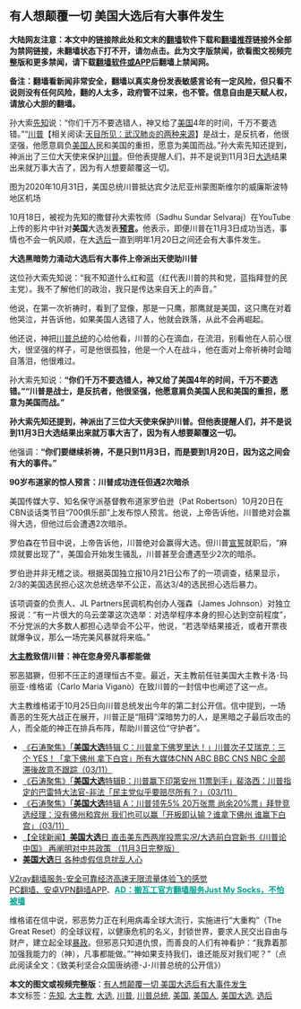  <h2>有人想颠覆一切 美国大选后有大事件发生</h2> <p class="notice"><b>大陆网友注意：本文中的链接除此处和文末的<a href="https://github.com/bannedbook/fanqiang" >翻墙</a>软件下载和<a href="https://github.com/killgcd/justmysocks/blob/master/README.md">翻墙推荐</a>链接外全部为禁网链接，未翻墙状态下打不开，请勿点击。此为文字版禁闻，欲看图文视频完整版和更多禁闻，请下载<a href="https://github.com/bannedbook/fanqiang">翻墙软件或APP</a>后翻墙上禁闻网。</p><p>备注：翻墙看新闻非常安全，翻墙以真实身份发表敏感言论有一定风险，但只看不说则没有任何风险，翻的人太多，政府管不过来，也不管。信息自由是天赋人权，请放心大胆的翻墙。</b></p>  <div class="entry"> <p id="summary">孙大索<a href="https://www.bannedbook.org/bnews/tag/%e5%85%88%e7%9f%a5/" class="st_tag internal_tag" rel="tag" title="标签 先知 下的日志">先知</a>说：“你们千万不要选错人，神又给了<a href="https://www.bannedbook.org/bnews/tag/%e7%be%8e%e5%9b%bd/" class="st_tag internal_tag" rel="tag" title="标签 美国 下的日志">美国</a>4年的时间，千万不要选错。”“<span class='wp_keywordlink'><a href="https://www.bannedbook.org/bnews/comments/20200816/1381118.html" title="天目所见：川普将再赢总统大选 共和党掌参众两院" target="_blank">川普</a></span>【相关阅读:<a href='https://www.bannedbook.org/bnews/comments/20200816/1381123.html' target='_blank'>天目所见：武汉肺炎的两种来源</a>】是战士，是反抗者，他很坚强，他愿意肩负<a href="https://www.bannedbook.org/bnews/tag/%E7%BE%8E%E5%9B%BD%E4%BA%BA/" class="st_tag internal_tag" rel="tag" title="标签 美国人 下的日志">美国人</a>民和美国的重担，愿意为美国而战。”孙大索先知还提到，神派出了三位大天使来保护<a href="https://www.bannedbook.org/bnews/tag/%e5%b7%9d%e6%99%ae/" class="st_tag internal_tag" rel="tag" title="标签 川普 下的日志">川普</a>。但他表提醒人们，并不是说到11月3日<a href="https://www.bannedbook.org/bnews/tag/%e5%a4%a7%e9%80%89/" class="st_tag internal_tag" rel="tag" title="标签 大选 下的日志">大选</a>结果出来就万事大吉了，因为有人想要颠覆这一切。</p> <p id="conimg"></p> <p>图为2020年10月31日，美国总统川普抵达宾夕法尼亚州蒙图斯维尔的威廉斯波特地区机场</p> <p>10月18日，被视为先知的撒督孙大索牧师（Sadhu Sundar Selvaraj）在YouTube上传的影片中针对<strong>美国</strong>大选发表<strong><span class='wp_keywordlink'><a href="https://www.bannedbook.org/forum5/" title="预言玄学禁书下载" rel="nofollow">预言</a></span>。</strong>他表示，即便川普在11月3日成功当选，事情也不会一帆风顺，在大<a href="https://www.bannedbook.org/bnews/tag/%E9%80%89%E5%90%8E/" class="st_tag internal_tag" rel="tag" title="标签 选后 下的日志">选后</a>一直到明年1月20日之间还会有大事件发生。</p> <p><strong>大选黑暗势力涌动大选后有大事件上帝派出天使助川普</strong></p>  <p>这位孙大索先知说：“我不知道什么红和蓝（红代表川普的共和党，蓝指拜登的民主党）。我不了解他们的政治，我只是传达来自天上的声音。”</p> <p>他说，在第一次祈祷时，看到了显像，那是一只鹰，那鹰就是美国，这只鹰在对着他哭泣，并告诉他，如果美国人选错了人，他就会跌落，从此不会再崛起。</p> <p>他还说，神把<a href="https://www.bannedbook.org/bnews/tag/%E5%B7%9D%E6%99%AE%E6%80%BB%E7%BB%9F/" class="st_tag internal_tag" rel="tag" title="标签 川普总统 下的日志">川普总统</a>的心给他看，川普的心在滴血，在流泪，别看他在人前心很大，很坚强的样子，可是他很孤独，他是一个人在战斗，他在面对上帝祈祷时会暗自落泪，他很难过。</p> <p>孙大索先知说：<strong>“你们千万不要选错人，神又给了美国4年的时间，千万不要选错。”“川普是战士，是反抗者，他很坚强，他愿意肩负美国人民和美国的重担，愿意为美国而战。”</strong></p> <p><strong>孙大索先知还提到，神派出了三位大天使来保护川普。但他表提醒人们，并不是说到11月3日大选结果出来就万事大吉了，因为有人想要颠覆这一切。</strong></p>  <p>他强调：<strong>“你们要继续祈祷，不是只到11月3日，而是要到1月20日，因为这之间会有大的事件。”</strong></p> <p><strong>90岁布道家的惊人预言：川普成功连任但遇2次暗杀</strong></p> <p>美国传媒大亨、知名保守派基督教布道家罗伯逊（Pat Robertson）10月20日在CBN谈话类节目“700俱乐部”上发布惊人预言。他说，上帝告诉他，川普绝对会赢得大选，但他过后会遭遇2次暗杀。</p> <p>罗伯森在节目中说，上帝告诉他，川普绝对会赢得大选。但川普<span class='wp_keywordlink'><a href="https://www.bannedbook.org/forum5/topic17.html" title="宣誓与预言" target="_blank">宣誓</a></span>就职后，“麻烦就要出现了”，美国会开始发生骚乱，川普甚至会遭遇至少2次的暗杀。</p> <p>罗伯逊并非无稽之谈。根据英国独立报10月21日公布了的一项调查，结果显示，2/3的美国选民担心这次总统选举不公正，高达3/4的选民担心选后暴力。</p>  <p>该项调查的负责人、JL Partners民调机构创办人强森（James Johnson）对独立报说：“有一片很大的乌云垄罩这次选举：对选举程序本身的担心达到空前程度”，不分党派的大多数人都担心选举会不公平，他说，“若选举结果接近，或者开票夜就爆争议，那么一场完美风暴就将来临。”</p> <p><strong><a href="https://www.bannedbook.org/bnews/tag/%E5%A4%A7%E4%B8%BB%E6%95%99/" class="st_tag internal_tag" rel="tag" title="标签 大主教 下的日志">大主教</a>致信川普：神在您身旁凡事都能做</strong></p> <p>邪恶猖獗，但邪不压正的道理恒古不变。最近，天主教前任驻美国大主教卡洛･玛丽亚･维格诺（Carlo Maria Viganò）在致川普的一封信中也阐述了这一点。</p> <p>大主教维格诺于10月25日向川普总统发出今年的第二封公开信。信中提到，一场善恶的生死大战正在展开，川普正是“阻碍”深暗势力的人，是黑暗之子最后攻击的人，而全能的神正在排兵布阵，帮助川普这位“守护者”。</p> <ul class='op-related-articles' title='相关阅读'> <li><a href='https://www.bannedbook.org/bnews/bannedvideo/20201104/1425505.html' target='_blank'>《石涛聚焦》「<b>美国大选</b>特辑 C：川普拿下佛罗里达！」川普次子艾瑞克：三个 YES！「拿下佛州 拿下白宫」所有大媒体CNN ABC BBC CNS NBC 全部滞後故意不跟踪（03/11）</a></li> <li><a href='https://www.bannedbook.org/bnews/bannedvideo/20201104/1425504.html' target='_blank'>《石涛聚焦》「<b>美国大选</b>特辑B：川普赢下印第安州 11票到手」裴洛西：川普指定的巴雷特大法官-非法「民主党似乎要赔尽所有？」（03/11）</a></li> <li><a href='https://www.bannedbook.org/bnews/bannedvideo/20201104/1425503.html' target='_blank'>《石涛聚焦》「<b>美国大选</b>特辑 A：川普领先5% 20万张票 尚余20%票」拜登竞选经理：没有佛州和宾州 我们也可以赢「开板即认输？谁拿下佛州 谁赢下白宫」（03/11）</a></li> <li><a href='https://www.bannedbook.org/bnews/bannedvideo/20201104/1425497.html' target='_blank'>【全球新闻】<b>美国大选</b>日 直击美东西两岸投票实况/大选前白宫新书《川普论中国》 再阐明对中共政策 （11月3日完整版）</a></li> <li><a href='https://www.bannedbook.org/bnews/worldnews/usa/20201104/1425492.html' target='_blank'><b>美国大选</b>日 各种虚假信息扰乱人心</a></li> </ul> <p class="texttj"> <a href="https://www.bannedbook.org/forum23/topic22702.html" target="_blank">V2ray翻墙服务-安全可靠经济高速无限流量体验飞的感觉</a><br/> <a href="https://github.com/bannedbook/fanqiang/wiki/%E7%A6%81%E9%97%BB%E7%BD%91%E5%AE%89%E5%8D%93%E7%BF%BB%E5%A2%99%E6%96%B0%E9%97%BBAPP" target="_blank">PC翻墙、安卓VPN翻墙APP</a>、<span onclick="window.open('https://github.com/killgcd/justmysocks/blob/master/README.md')" style="font-weight:bold;color:#00A191;cursor:pointer;text-decoration:underline;outline:none">AD：搬瓦工官方翻墙服务Just My Socks，不怕被墙</span></p><p>维格诺在信中说，邪恶势力正在利用病毒全球大流行，实施进行“大重构”（The Great Reset）的全球议程，以健康危机的名义，封锁世界，要求人民交出自由与财产，建立起全球<span class='wp_keywordlink'><a href="https://www.bannedbook.org/forum11/topic276.html" title="禁片：评中国共产党的暴政" target="_blank">暴政</a></span>。但邪恶只知道仇恨，而善良的人们有神看护：“我靠着那加强我能力的（神），凡事都能做。”“神如果支持我们，谁还能反对我们呢？”（点此阅读全文：《致美利坚合众国唐纳德･J･川普总统的公开信》）</p> <a name='sharetosocial'></a>       <div><b>本文的图文或视频完整版</b>：<a href='https://www.bannedbook.org/bnews/comments/20201104/1425509.html'>有人想颠覆一切 美国大选后有大事件发生</a></div>  </div><!--END ENTRY--> <div class="postfooter"> <div>本文标签：<a href="https://www.bannedbook.org/bnews/tag/%e5%85%88%e7%9f%a5/" rel="tag">先知</a>, <a href="https://www.bannedbook.org/bnews/tag/%E5%A4%A7%E4%B8%BB%E6%95%99/" rel="tag">大主教</a>, <a href="https://www.bannedbook.org/bnews/tag/%e5%a4%a7%e9%80%89/" rel="tag">大选</a>, <a href="https://www.bannedbook.org/bnews/tag/%e5%b7%9d%e6%99%ae/" rel="tag">川普</a>, <a href="https://www.bannedbook.org/bnews/tag/%E5%B7%9D%E6%99%AE%E6%80%BB%E7%BB%9F/" rel="tag">川普总统</a>, <a href="https://www.bannedbook.org/bnews/tag/%e7%be%8e%e5%9b%bd/" rel="tag">美国</a>, <a href="https://www.bannedbook.org/bnews/tag/%E7%BE%8E%E5%9B%BD%E4%BA%BA/" rel="tag">美国人</a>, <a href="https://www.bannedbook.org/bnews/tag/%e7%be%8e%e5%9b%bd%e5%a4%a7%e9%80%89/" rel="tag">美国大选</a>, <a href="https://www.bannedbook.org/bnews/tag/%E9%80%89%E5%90%8E/" rel="tag">选后</a></div>  </div><!--END POSTFOOTER--> 